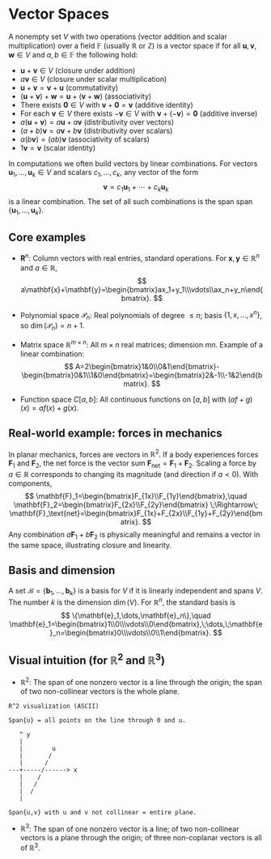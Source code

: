 # Vector Spaces

A nonempty set $V$ with two operations (vector addition and scalar multiplication) over a field $\mathbb{F}$ (usually $\mathbb{R}$ or $\mathbb{Z}$) is a vector space if for all $\mathbf{u},\mathbf{v},\mathbf{w}\in V$ and $a,b\in\mathbb{F}$ the following hold:

- $\mathbf{u}+\mathbf{v}\in V$ (closure under addition)
- $a\mathbf{v}\in V$ (closure under scalar multiplication)
- $\mathbf{u}+\mathbf{v}=\mathbf{v}+\mathbf{u}$ (commutativity)
- $(\mathbf{u}+\mathbf{v})+\mathbf{w}=\mathbf{u}+(\mathbf{v}+\mathbf{w})$ (associativity)
- There exists $\mathbf{0}\in V$ with $\mathbf{v}+\mathbf{0}=\mathbf{v}$ (additive identity)
- For each $\mathbf{v}\in V$ there exists $-\mathbf{v}\in V$ with $\mathbf{v}+(-\mathbf{v})=\mathbf{0}$ (additive inverse)
- $a(\mathbf{u}+\mathbf{v})=a\mathbf{u}+a\mathbf{v}$ (distributivity over vectors)
- $(a+b)\mathbf{v}=a\mathbf{v}+b\mathbf{v}$ (distributivity over scalars)
- $a(b\mathbf{v})=(ab)\mathbf{v}$ (associativity of scalars)
- $1\mathbf{v}=\mathbf{v}$ (scalar identity)

In computations we often build vectors by linear combinations. For vectors $\mathbf{u}_1,\dots,\mathbf{u}_k\in V$ and scalars $c_1,\dots,c_k$, any vector of the form
$$
\mathbf{v}=c_1\mathbf{u}_1+\cdots+c_k\mathbf{u}_k
$$
is a linear combination. The set of all such combinations is the span $\operatorname{span}\{\mathbf{u}_1,\dots,\mathbf{u}_k\}$.

## Core examples

- $\mathbf{R}^n$: Column vectors with real entries, standard operations. For $\mathbf{x},\mathbf{y}\in\mathbb{R}^n$ and $a\in\mathbb{R}$,
  $$
  a\mathbf{x}+\mathbf{y}=\begin{bmatrix}ax_1+y_1\\\vdots\\ax_n+y_n\end{bmatrix}.
  $$

- Polynomial space $\mathcal{P}_n$: Real polynomials of degree $\le n$; basis $\{1,x,\dots,x^n\}$, so $\dim(\mathcal{P}_n)=n+1$.

- Matrix space $\mathbb{R}^{m\times n}$: All $m\times n$ real matrices; dimension $mn$. Example of a linear combination:
  $$
  A=2\begin{bmatrix}1&0\\0&1\end{bmatrix}-\begin{bmatrix}0&1\\1&0\end{bmatrix}=\begin{bmatrix}2&-1\\-1&2\end{bmatrix}.
  $$

- Function space $C[a,b]$: All continuous functions on $[a,b]$ with $(af+g)(x)=af(x)+g(x)$.


## Real-world example: forces in mechanics

In planar mechanics, forces are vectors in $\mathbb{R}^2$. If a body experiences forces $\mathbf{F}_1$ and $\mathbf{F}_2$, the net force is the vector sum $\mathbf{F}_\text{net}=\mathbf{F}_1+\mathbf{F}_2$. Scaling a force by $a\in\mathbb{R}$ corresponds to changing its magnitude (and direction if $a<0$). With components,
$$
\mathbf{F}_1=\begin{bmatrix}F_{1x}\\F_{1y}\end{bmatrix},\quad
\mathbf{F}_2=\begin{bmatrix}F_{2x}\\F_{2y}\end{bmatrix}
\;\Rightarrow\;
\mathbf{F}_\text{net}=\begin{bmatrix}F_{1x}+F_{2x}\\F_{1y}+F_{2y}\end{bmatrix}.
$$
Any combination $a\mathbf{F}_1+b\mathbf{F}_2$ is physically meaningful and remains a vector in the same space, illustrating closure and linearity.


## Basis and dimension

A set $\mathcal{B}=\{\mathbf{b}_1,\dots,\mathbf{b}_k\}$ is a basis for $V$ if it is linearly independent and spans $V$. The number $k$ is the dimension $\dim(V)$. For $\mathbb{R}^n$, the standard basis is
$$
\{\mathbf{e}_1,\dots,\mathbf{e}_n\},\quad \mathbf{e}_1=\begin{bmatrix}1\\0\\\vdots\\0\end{bmatrix},\;\dots,\;\mathbf{e}_n=\begin{bmatrix}0\\\vdots\\0\\1\end{bmatrix}.
$$

## Visual intuition (for $\mathbb{R}^2$ and $\mathbb{R}^3$)

- $\mathbb{R}^2$: The span of one nonzero vector is a line through the origin; the span of two non-collinear vectors is the whole plane.

```
R^2 visualization (ASCII)

Span{u} = all points on the line through 0 and u.

   ^ y
   |
   |        u
   |       /
   |      /
---+-----/------> x
   |    /
   |   /
   |  /
   |

Span{u,v} with u and v not collinear = entire plane.
```

- $\mathbb{R}^3$: The span of one nonzero vector is a line; of two non-collinear vectors is a plane through the origin; of three non-coplanar vectors is all of $\mathbb{R}^3$.


